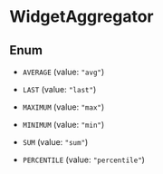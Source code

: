 # WidgetAggregator

## Enum

- `AVERAGE` (value: `"avg"`)

- `LAST` (value: `"last"`)

- `MAXIMUM` (value: `"max"`)

- `MINIMUM` (value: `"min"`)

- `SUM` (value: `"sum"`)

- `PERCENTILE` (value: `"percentile"`)
